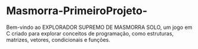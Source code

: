 # Masmorra-PrimeiroProjeto-
Bem-vindo ao EXPLORADOR SUPREMO DE MASMORRA SOLO, um jogo em C criado para explorar conceitos de programação, como estruturas, matrizes, vetores, condicionais e funções.
